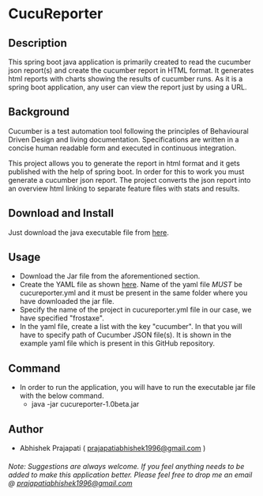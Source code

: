 # CucuReporter

## Description
This spring boot java application is primarily created to read the cucumber json report(s) and create the cucumber report in HTML format. It generates html reports with charts showing the results of cucumber runs. As it is a spring boot application, any user can view the report just by using a URL.
  
## Background
Cucumber is a test automation tool following the principles of Behavioural Driven Design and living documentation. Specifications are written in a concise human readable form and executed in continuous integration.

This project allows you to generate the report in html format and it gets published with the help of spring boot. In order for this to work you must generate a cucumber json report. The project converts the json report into an overview html linking to separate feature files with stats and results.
  
## Download and Install
Just download the java executable file from [here](https://github.com/frostyaxe/CucuReporter/blob/CucuReporter/1.0beta/cucureporter-1.0.jar).

## Usage
* Download the Jar file from the aforementioned section.
* Create the YAML file as shown [here](https://github.com/frostyaxe/CucuReporter/blob/CucuReporter/1.0beta/cucureporter.yml). Name of the yaml file *MUST* be cucureporter.yml and it must be present in the same folder where you have downloaded the jar file.
* Specify the name of the project in cucureporter.yml file in our case, we have specified "frostaxe".
* In the yaml file, create a list with the key "cucumber". In that you will have to specify path of Cucumber JSON file(s). It is shown in the example yaml file which is present in this GitHub repository.

## Command 
* In order to run the application, you will have to run the executable jar file with the below command.
    * java -jar cucureporter-1.0beta.jar

## Author
* Abhishek Prajapati ( prajapatiabhishek1996@gmail.com )

###### Note: Suggestions are always welcome. If you feel anything needs to be added to make this application better. Please feel free to drop me an email @ prajapatiabhishek1996@gmail.com
